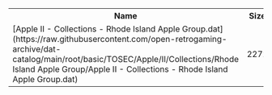 <table>
<tr><th>Name</th><th>Size</th></tr>
<tr><td>[Apple II - Collections - Rhode Island Apple Group.dat](https://raw.githubusercontent.com/open-retrogaming-archive/dat-catalog/main/root/basic/TOSEC/Apple/II/Collections/Rhode Island Apple Group/Apple II - Collections - Rhode Island Apple Group.dat)</td><td>2272</td></tr>
</table>
